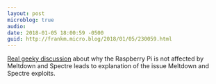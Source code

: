 ```yaml
---
layout: post
microblog: true
audio: 
date: 2018-01-05 18:00:59 -0500
guid: http://frankm.micro.blog/2018/01/05/230059.html
---
```

[Real geeky discussion](https://www.raspberrypi.org/blog/why-raspberry-pi-isnt-vulnerable-to-spectre-or-meltdown/) about why the Raspberry Pi is not affected by Meltdown and Spectre leads to explanation of the issue Meltdown and Spectre exploits.
